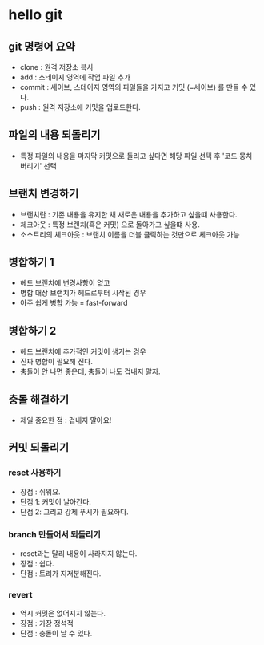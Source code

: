 # hello git 

## git 명령어 요약 

- clone : 원격 저장소 복사 
- add : 스테이지 영역에 작업 파일 추가 
- commit : 세이브, 스테이지 영역의 파일들을 가지고 커밋 (=세이브)  를 만들 수 있다. 
- push : 원격 저장소에 커밋을 업로드한다. 


## 파일의 내용 되돌리기 
- 특정 파일의 내용을 마지막 커밋으로 돌리고 싶다면 해당 파일 선택 후 '코드 뭉치 버리기' 선택 

## 브랜치 변경하기 

- 브랜치란 : 기존 내용을 유지한 채 새로운 내용을 추가하고 싶을떄 사용한다. 
- 체크아웃 : 특정 브랜치(혹은 커밋) 으로 돌아가고 싶을떄 사용.
- 소스트리의 체크아웃 : 브랜치 이름을 더블 클릭하는 것만으로 체크아웃 가능 

## 병합하기 1
- 헤드 브랜치에 변경사항이 없고 
- 병합 대상 브랜치가 헤드로부터 시작된 경우 
- 아주 쉽게 병합 가능 = fast-forward 

## 병합하기 2
- 헤드 브랜치에 추가적인 커밋이 생기는 겅우
- 진짜 병합이 필요해 진다.
- 충돌이 안 나면 좋은데, 충돌이 나도 겁내지 말자.

## 충돌 해결하기 
- 제일 중요한 점 : 겁내지 말아요!

## 커밋 되돌리기 

### reset 사용하기

- 장점 : 쉬워요.
- 단점 1: 커밋이 날아간다. 
- 단점 2: 그리고 강제 푸시가 필요하다. 

### branch 만들어서 되돌리기

- reset과는 달리 내용이 사라지지 않는다. 
- 장점 : 쉽다.
- 단점 : 트리가 지저분해진다. 

### revert 

- 역시 커밋은 없어지지 않는다.
- 장점 : 가장 정석적
- 단점 : 충돌이 날 수 있다.
